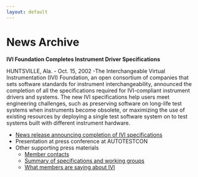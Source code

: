 ```yaml
---
layout: default
---
```

# News Archive

  

**IVI Foundation Completes Instrument Driver Specifications**

HUNTSVILLE, Ala. - Oct. 15, 2002 -The Interchangeable Virtual
Instrumentation (IVI) Foundation, an open consortium of companies that
sets software standards for instrument interchangeability, announced the
completion of all the specifications required for IVI-compliant
instrument drivers and systems. The new IVI specifications help users
meet engineering challenges, such as preserving software on long-life
test systems when instruments become obsolete, or maximizing the use of
existing resources by deploying a single test software system on to test
systems built with different instrument hardware.

  - [News release announcing completion of IVI
    specifications](Oct2002NewsRelease.html)
  - Presentation at press conference at AUTOTESTCON
  - Other supporting press materials  
      - [Member
        contacts](../docs/press_releases/oct_2002/CurrentIVIMembersList.pdf)
      - [Summary of specifications and working
        groups](../docs/press_releases/oct_2002/IVIMemberEndorsement.pdf)
      - [What members are saying about
        IVI](../docs/press_releases/oct_2002/IVISpecificationSummary.pdf)
